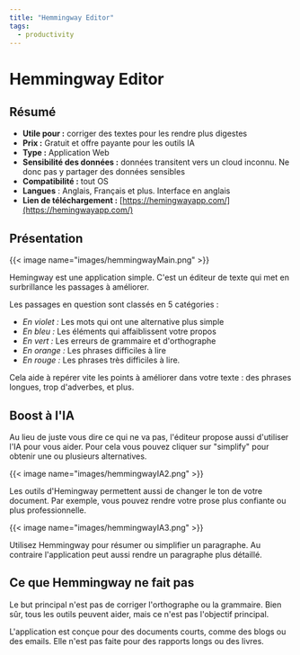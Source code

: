 ```yaml
---
title: "Hemmingway Editor"
tags: 
  - productivity
---
```




# Hemmingway Editor

## Résumé

- **Utile pour :** corriger des textes pour les rendre plus digestes
- **Prix :** Gratuit et offre payante pour les outils IA
- **Type :** Application Web
- **Sensibilité des données :** données transitent vers un cloud inconnu. Ne donc pas y partager des données sensibles
- **Compatibilité :** tout OS 
- **Langues** : Anglais, Français et plus. Interface en anglais
- **Lien de téléchargement :** [https://hemingwayapp.com/](https://hemingwayapp.com/)


## Présentation

{{< image name="images/hemmingwayMain.png" >}}

Hemingway est une application simple. C'est un éditeur de texte qui met en surbrillance les passages à améliorer.

Les passages en question sont classés en 5 catégories : 

- *En violet :* Les mots qui ont une alternative plus simple
- *En bleu :* Les éléments qui affaiblissent votre propos
- *En vert :* Les erreurs de grammaire et d'orthographe
- *En orange :* Les phrases difficiles à lire
- *En rouge :* Les phrases très difficiles à lire.

Cela aide à repérer vite les points à améliorer dans votre texte : des phrases longues, trop d'adverbes, et plus.

## Boost à l'IA

Au lieu de juste vous dire ce qui ne va pas, l'éditeur propose aussi d'utiliser l'IA pour vous aider. Pour cela vous pouvez cliquer sur "simplify" pour obtenir une ou plusieurs alternatives.


{{< image name="images/hemmingwayIA2.png" >}}

Les outils d'Hemingway permettent aussi de changer le ton de votre document. Par exemple, vous pouvez rendre votre prose plus confiante ou plus professionnelle.

{{< image name="images/hemmingwayIA3.png" >}}

Utilisez Hemmingway pour résumer ou simplifier un paragraphe. Au contraire l'application peut aussi rendre un paragraphe plus détaillé.

## Ce que Hemmingway ne fait pas

Le but principal n'est pas de corriger l'orthographe ou la grammaire. Bien sûr, tous les outils peuvent aider, mais ce n'est pas l'objectif principal.


L'application est conçue pour des documents courts, comme des blogs ou des emails. Elle n'est pas faite pour des rapports longs ou des livres.